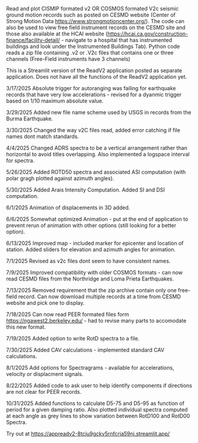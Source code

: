 Read and plot CISMIP formated v2 OR COSMOS formated V2c seismic ground motion records such as posted on CESMD website (Center of Strong Motion Data https://www.strongmotioncenter.org/). The code can also be used to view free field instrument records on the CESMD site and those also available at the HCAI website (https://hcai.ca.gov/construction-finance/facility-detail/ - navigate to a hospital that has instrumented buildings and look under the Instrumented Buildings Tab). Python code reads a zip file containing .v2 or .V2c files that contains one or three channels (Free-Field instruments have 3 channels)

This is a Streamlit version of the ReadV2 application posted as separate application.  Does not have all the functions of the ReadV2 application yet.

3/17/2025 Absolute trigger for autoranging was failing for earthquake records that have very low accelerations - revised for a dyanmic trigger based on 1/10 maximum absolute value.

3/29/2025 Added new file name scheme used by USGS in records from the Burma Earthquake.

3/30/2025 Changed the way v2C files read, added error catching if file names dont match standards.

4/4/2025 Changed ADRS spectra to be a vertical arrangement rather than horizontal to avoid titles overlapping.  Also implemented a logspace interval for spectra.

5/26/2025 Added ROTD50 spectra and associated ASI computation (with polar gragh plotted against azimuth angles).

5/30/2025 Added Arais Intensity Computation.   Added SI and DSI computation.

6/1/2025 Animation of displacements in 3D added.

6/6/2025 Somewhat optimized Animation - put at the end of application to prevent rerun of animation with other options (still looking for a better option).

6/13/2025 Improved map - included marker for epicenter and location of station.  Added sliders for elevation and azimuth angles for animation.

7/1/2025 Revised as v2c files dont seem to have consistent names.

7/9/2025 Improved compatibility with older COSMOS formats - can now read CESMD files from the Northridge and Loma Prieta Earthquakes.

7/13/2025 Removed requirement that the zip archive contain only one free-field record.  Can now download multiple records at a time from CESMD website and pick one to display.

7/18/2025 Can now read PEER formated files form https://ngawest2.berkeley.edu/ - had to revise many parts to accomodate this new format.

7/19/2025 Added option to write RotD spectra to a file.

7/30/2025 Added CAV calculations - implemented standard CAV calculations.

8/1/2025 Add options for Spectragrams - available for accelerations, velocity or displacment signals.

8/22/2025 Added code to ask user to help identify components if directions are not clear for PEER records.

10/31/2025 Added functions to calculate D5-75 and D5-95 as function of period for a given damping ratio.  Also plotted individual spectra computed at each angle as grey lines to show variation between RotD100 and RotD00 Spectra.

Try out at https://appreadv2-8tcju9gckv5rnfcrja59nj.streamlit.app/
